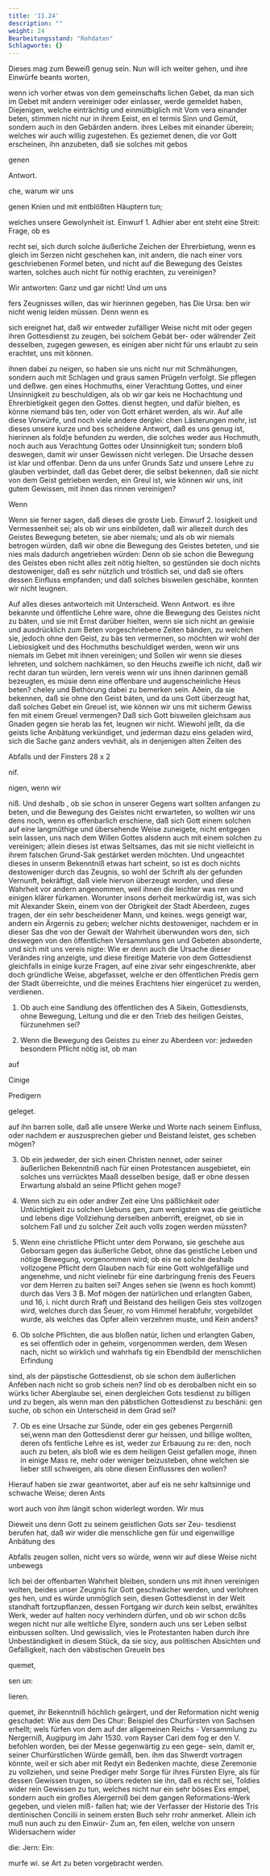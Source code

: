 ```yaml
---
title: '11.24'
description: ""
weight: 24
Bearbeitungsstand: "Rohdaten"
Schlagworte: {}
---
```

<!-- Seite 553 -->


Dieses mag zum Beweiß genug sein.
Nun will ich weiter gehen, und ihre Einwürfe beants
worten,

wenn ich vorher etwas von dem gemeinschafts lichen Gebet, da man sich im Gebet mit andern vereiniger oder einlasser, werde gemeldet haben, Diejenigen, welche einträchtig und einmütbiglich mit Vom vera einander beten, stimmen nicht nur in ihrem Eeist, en el termis Sinn und Gemüt, sondern auch in den Gebärden andern. ihres Leibes mit einander überein; welches wir auch willig zugestehen. Es geziemet denen, die vor Gott erscheinen, ihn anzubeten, daß sie solches mit gebos

genen


Antwort.

che, warum wir uns
<!-- Seite 554 -->
genen Knien und mit entblößten Häuptern tun;

welches unsere Gewolynheit ist. Einwurf 1. Adhier aber ent steht eine Streit: Frage, ob es

recht sei, sich durch solche äußerliche Zeichen der Ehrerbietung, wenn es gleich im Serzen nicht geschehen kan, init andern, die nach einer vors geschriebenen Formel beten, und nicht auf die Bewegung des Geistes warten, solches auch nicht für nothig erachten, zu vereinigen?

Wir antworten: Ganz und gar nicht! Und um uns

fers Zeugnisses willen, das wir hierinnen gegeben, has Die Ursa: ben wir nicht wenig leiden müssen. Denn wenn es

sich ereignet hat, daß wir entweder zufälliger Weise nicht mit oder gegen ihren Gottesdienst zu zeugen, bei solchem Gebát ber- oder wälrender Zeit desselben, zugegen gewesen, es einigen aber nicht für uns erlaubt zu sein erachtet, uns mit können.

ihnen dabei zu neigen, so haben sie uns nicht nur mit Schmähungen, sondern auch mit Schlagen und graus samen Prügeln verfolgt. Sie pflegen und deßwe. gen eines Hochmuths, einer Verachtung Gottes, und einer Unsinnigkeit zu beschuldigen, als ob wir gar keis ne Hochachtung und Ehrerbietigkeit gegen den Gottes. dienst hegten, und dafür bielten, es könne niemand bäs ten, oder von Gott erhäret werden, als wir. Auf alle diese Vorwürfe, und noch viele andere derglei: chen Lästerungen mehr, ist dieses unsere kurze und bes scheidene Antwort, daß es uns genug ist, hierinnen als fold)e befunden zu werden, die solches weder aus Hochmuth, noch auch aus Verachtung Gottes oder Unsinnigkeit tun; sondern bloß deswegen, damit wir unser Gewissen nicht verlegen. Die Ursache dessen ist klar und offenbar. Denn da uns unfer Grunds Satz und unsere Lehre zu glauben verbindet, daß das Gebet derer, die selbst bekennen, daß sie nicht von dem Geist getrieben werden, ein Greul ist, wie können wir uns, init gutem Gewissen, mit ihnen das rinnen vereinigen?

Wenn
<!-- Seite 555 -->
Wenn sie ferner sagen, daß dieses die groste Lieb. Einwurf 2. losigkeit und Vermessenheit sei; als ob wir uns einbildeten, daß wir allezeit durch des Geistes Bewegung beteten, sie aber niemals; und als ob wir niemals betrogen würden, daß wir obne die Bewegung des Geistes beteten, und sie nies mals dadurch angetrieben würden: Denn ob sie schon die Bewegung des Geistes eben nicht alles zeit nötig hielten, so gestünden sie doch nichts destoweniger, daß es sehr nützlich und tröstlich sei, und daß sie ofters dessen Einfluss empfanden; und daß solches bisweilen geschäbe, konnten wir nicht leugnen.

Auf alles dieses antworteich mit Unterscheid. Wenn Antwort. es ihre bekannte und öffentliche Lehre ware, ohne die Bewegung des Geistes nicht zu báten, und sie mit Ernst darüber hielten, wenn sie sich nicht an gewisie und ausdrücklich zum Beten vorgeschriebene Zeiten bänden, zu welchen sie, jedoch ohne den Geist, zu bäs ten vermernen, so möchten wir wohl der Liebiosigkeit und des Hochmuths beschuldiget werden, wenn wir uns niemals im Gebet mit ihnen vereinigen; und Sollen wir wenn sie dieses lehreten, und solchem nachkämen, so den Heuchs zweifle ich nicht, daß wir recht daran tun würden, lern vereis wenn wir uns ihnen darinnen gemäß bezeugten, es músie denn eine offenbare und augenscheinliche Heus beten? cheley und Bethórung dabei zu bemerken sein. Aðein, da sie bekennen, daß sie ohne den Geist báten, und da uns Gott überzeugt hat, daß solches Gebet ein Greuel ist, wie können wir uns mit sicherm Gewiss fen mit einem Greuel vermengen? Daß sich Gott bisweilen gleichsam aus Gnaden gegen sie herab las fet, leugnen wir nicht. Wiewohl jeßt, da die geists liche Anbätung verkündiget, und jederman dazu eins geladen wird, sich die Sache ganz anders vevháit, als in denjenigen alten Zeiten des

Abfalls und der Finsters 28 x 2

nif.

nigen, wenn wir
<!-- Seite 556 -->
niß. Und deshalb
, ob sie schon in unserer Gegens wart sollten anfangen zu beten, und die Bewegung des Geistes nicht erwarteten, so wollten wir uns dens noch, wenn es offenbarlich erschiene, daß sich Gott einem solchen auf eine langmüthige und übersehende Weise zuneigete, nicht entgegen sein lassen, uns nach dem Willen Gottes alsdenn auch mit einem solchen zu vereinigen; allein dieses ist etwas Seltsames, das mit sie nicht vielleicht in ihrem falschen Grund-Sak gestärket werden möchten. Und ungeachtet dieses in unserm Bekenntniß etwas hart scheint, so ist es doch nichts destoweniger durch das Zeugnis, so wohl der Schrift als der gefunden Vernunft, bekräftigt, daß viele hiervon überzeugt worden, und diese Wahrheit vor andern angenommen, weil ihnen die leichter was ren und einigen klärer fürkamen. Worunter insons derheit merkwürdig ist, was sich mit Alexander Skein, einem von der Obrigkeit der Stadt Aberdeen, zuges tragen, der ein sehr bescheidener Mann, und keines. wegs geneigt war, andern ein Ärgernis zu geben; welcher nichts destoweniger, nachdem er in dieser Sas dhe von der Gewalt der Wahrheit überwunden wors den, sich deswegen von den öffentlichen Versammluns gen und Gebeten absonderte, und sich mit uns vereis nigte: Wie er denn auch die Ursache dieser Verändes ring anzeigte, und diese fireitige Materie von dem Gottesdienst gleichfalls in einige kurze Fragen, auf eine zivar sehr eingeschrenkte, aber doch gründliche Weise, abgefasset, welche er den öffentlichen Predis gern der Stadt überreichte, und die meines Erachtens hier eingerúcet zu werden, verdienen.

1. Ob auch eine Sandlung des öffentlichen des A Sikein, Gottesdiensts, ohne Bewegung, Leitung und die er den Trieb des heiligen Geistes, fürzunehmen sei?

2. Wenn die Bewegung des Geistes zu einer zu Aberdeen vor: jedweden besondern Pflicht nötig ist, ob man

auf

Cinige

Predigern

geleget.

<!-- Seite 557 -->


auf ihn barren solle, daß alle unsere Werke und
Worte nach seinem Einfluss, oder nachdem er
auszusprechen gieber und Beistand leistet, ges
scheben mögen?

  3. Ob ein jedweder, der sich einen Christen
nennet, oder seiner äußerlichen Bekenntniß nach
für einen Protestancen ausgebietet, ein solches uns
verrücktes Maaß desselben besige, daß er obne
dessen Erwartung alsbald an seine Pflicht gehen
moge?

4. Wenn sich zu ein oder andrer Zeit eine Uns päßlichkeit oder Untüchtigkeit zu solchen Uebuns gen, zum wenigsten was die geistliche und lebens dige Vollziehung derselben anberrift, ereignet, ob sie in solchem Fall und zu solcher Zeit auch volls zogen werden müssten?

5. Wenn eine christliche Pflicht unter dem Porwano, sie geschehe aus Geborsam gegen das äußerliche Gebot, ohne das geistliche Leben und nötige Bewegung, vorgenommen wird; ob eis ne solche deshalb vollzogene Pflicht dem Glauben nach für eine Gott wohlgefällige und angenehme, und nicht vielinebr für eine darbringung frenis des Feuers vor dem Herren zu balten sei? Anges sehen sie (wenn es hoch kommt) durch das Vers 3 B. Mof mögen der natürlichen und erlangten Gaben, und 16, i. nicht durch Rraft und Beistand des heiligen Geis stes vollzogen wird, welches durch das Šeuer, ro vom Himmel herabfuhr, vorgebildet wurde, als welches das Opfer allein verzehren muste, und Kein anders?

6. Ob solche Pflichten, die aus bloßen natúr, lichen und erlangten Gaben, es sei offentlich oder in geheim, vorgenommen werden, dem Wesen nach, nicht so wirklich und wahrhafs tig ein Ebendbild der menschlichen Erfindung
<!-- Seite 558 -->
sind, als der päpstische Gottesdienst, ob sie schon dem äußerlichen Anfében nach nicht so grob scheis nen? lind ob es derobalben nicht ein so würks licher Aberglaube sei, einen dergleichen Gots tesdienst zu billigen und zu begen, als wenn man den päbstlichen Gottesdienst zu beschäni: gen suche, ob schon ein Unterscheid in dem Grad sei?

7. Ob es eine Ursache zur Sünde, oder ein ges gebenes Pergerniß sei,wenn man den Gottesdienst derer gur heissen, und billige wollten, deren ofs fentliche Lehre es ist, weder zur Erbauung zu re: den, noch auch zu beten, als bloß wie es dem heiligen Geist gefallen moge, ihnen in einige Mass re, mehr oder weniger beizusteben, ohne welchen sie lieber still schweigen, als obne diesen Einflussres den wollen?

Hierauf haben sie zwar geantwortet, aber auf eis ne sehr kaltsinnige und schwache Weise; deren Ants

wort auch von ihm längit schon widerlegt worden. Wir mus

Dieweit uns denn Gott zu seinem geistlichen Gots ser Zeu- tesdienst berufen hat, daß wir wider die menschliche gen für und eigenwillige Anbätung des

Abfalls zeugen sollen, nicht vers so würde, wenn wir auf diese Weise nicht unbewegs

lich bei der offenbarten Wahrheit bleiben, sondern uns mit ihnen vereinigen wolten, beides unser Zeugnis für Gott geschwächer werden, und verlohren ges hen, und es würde unmöglich sein, diesen Gottesdienst in der Welt standhaft fortzupflanzen, dessen Fortgang wir durch kein selbst, erwähltes Werk, weder auf halten nocy verhindern dürfen, und ob wir schon dcßs wegen nicht nur alle weltliche Elyre, sondern auch uns ser Leben selbst einbussen sollten. Und gewisslich, vies le Protestanten haben durch ihre Unbeständigkeit in diesem Stück, da sie sicy, aus politischen Absichten und Gefälligkeit, nach den väbstischen Greueln bes

quemet,

sen un:

lieren.
<!-- Seite 559 -->
 quemet, ihr Bekenntniß höchlich geärgert, und der
Reformation nicht wenig geschadet: Wie aus dem Des Chur:
Beispiel des Churfürsten von Sachsen erhellt; wels fürfen von
dem auf der allgemeinen Reichs - Versammlung zu Nergerniß,
Augipurg im Jahr 1530. vom Rayser Cari dem fog er den
V. befohlen worden, bei der Messe gegenwärtig zu een gege-
sein, damit er, seiner Churfürstlichen Würde gemäß, ben.
ihm das Shwerdt vortragen könnte, weil er sich aber
mit Redyt ein Bedenken machte, diese Zeremonie zu
vollziehen, und seine Prediger mehr Sorge für ihres
Fürsten Elyre, als für dessen Gewissen trugen, so übers
redeten sie ihn, daß es récht sei, Toldies wider rein
Gewissen zu tun, welches nicht nur ein sehr böses Exs
empel, sondern auch ein großes Alergerniß bei dem
gangen Reformations-Werk gegeben, und vielen miß-
fallen hat; wie der Verfasser der Historie des Tris
dentinischen Concilii in seinem ersten Buch sehr rrohr
anmerket. Allein ich muß nun auch zu den Einwür- Zum an,
 fen eilen, welche von unsern Widersachern wider

die: Jern: Ein:

murfe wi. se Art zu beten vorgebracht werden.